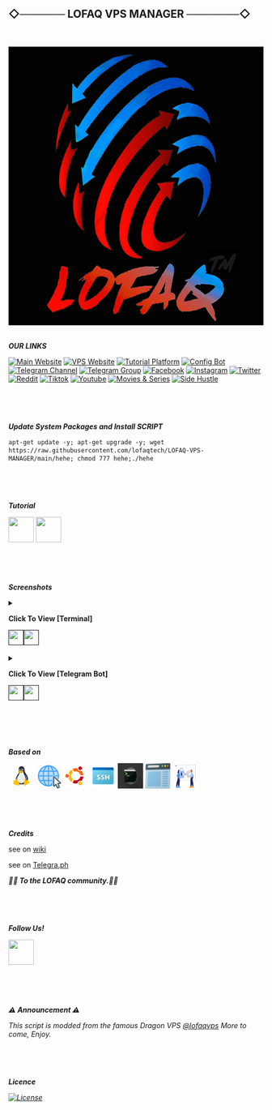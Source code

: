 ## ◇────── LOFAQ VPS MANAGER ───────◇

ㅤ
<p align="left">
  <a href="" rel="noopener">
 <img width=550px height=550px src="https://github.com/lofaqtech/LOFAQ-VPS-MANAGER/blob/main/lofaq_logo.png" alt="logo"></a>
</p>

##
___OUR LINKS___

[![Main Website](https://lofaq.com/images/logo.png)](https://www.lofaq.com)
[![VPS Website](https://lofaq.com/images/logo.png)](https://vps.lofaq.com)
[![Tutorial Platform](https://lofaq.com/images/logo.png)](https://tut.lofaq.com)
[![Config Bot](https://user-images.githubusercontent.com/83800532/143572065-ca450924-e72b-4041-ab31-3798618973f4.png)](https://t.me/theconfigbot)
[![Telegram Channel](https://user-images.githubusercontent.com/83800532/143572065-ca450924-e72b-4041-ab31-3798618973f4.png)](https://t.me/lofaqgh)
[![Telegram Group](https://user-images.githubusercontent.com/83800532/143572065-ca450924-e72b-4041-ab31-3798618973f4.png)](https://t.me/lofaqtech)
[![Facebook](https://lofaq.com/images/logo.png)](https://facebook.com/lofaqtech)
[![Instagram](https://lofaq.com/images/logo.png)](https://instagram.com/lofaqtech)
[![Twitter](https://lofaq.com/images/logo.png)](https://twitter.com/lofaqtech)
[![Reddit](https://lofaq.com/images/logo.png)](https://reddit.com/lofaqtech)
[![Tiktok](https://lofaq.com/images/logo.png)](https://tiktok.com/@lofaqtech)
[![Youtube](https://lofaq.com/images/logo.png)](https://youtube.com/@lofaq)
[![Movies & Series](https://user-images.githubusercontent.com/83800532/143572065-ca450924-e72b-4041-ab31-3798618973f4.png)](https://t.me/lofaqmovies)
[![Side Hustle](https://user-images.githubusercontent.com/83800532/143572065-ca450924-e72b-4041-ab31-3798618973f4.png)](https://t.me/legitsidehustles)

## ㅤ

___Update System Packages and Install SCRIPT___

```
apt-get update -y; apt-get upgrade -y; wget https://raw.githubusercontent.com/lofaqtech/LOFAQ-VPS-MANAGER/main/hehe; chmod 777 hehe;./hehe

```

## ㅤ

___Tutorial___

<P>
<div class="div1">
<span><a href="https://player.vimeo.com/video/652289751"><img src="https://user-images.githubusercontent.com/83800532/144345002-c3ec5251-f723-4a81-bcaa-ad4579562218.png" alt=""width="50"height="50"/></a></span>
<span><a href="https://t.me/lofaqvps"><img src="https://user-images.githubusercontent.com/83800532/143560346-101a5bbb-53c6-4d1d-90c9-364c3355a6b7.png" alt=""width="50"height="50"/></a></span>
</div>
</P>
  

## ㅤ

___Screenshots___

<details>
  <summary><p><b>Click To View [Terminal] </b><div class="div0"> <span><a href=""><img src="https://user-images.githubusercontent.com/83800532/143572065-ca450924-e72b-4041-ab31-3798618973f4.png" alt=""width="30"height="30"/><span><a href=""><img src="https://user-images.githubusercontent.com/83800532/144479843-ab04c6b5-9514-4863-b714-a1b391f42b27.png" alt=""width="30"height="30"/></a></span></p></summary></div>
<br/>

<p><span><img src="https://github.com/januda-ui/januda-ui/blob/main/icons/dragon_ss_1.png" alt=""/></span></p>
<p><span><img src="https://github.com/januda-ui/januda-ui/blob/main/icons/dragon_ss2.png" alt=""/></span></p>
<p><span><img src="https://github.com/januda-ui/januda-ui/blob/main/icons/dragon_ss_3.png" alt=""/></span></p>
<p><span><img src="https://github.com/januda-ui/januda-ui/blob/main/icons/dragon_ss_4.png" alt=""/></span></p>
<p><span><img src="https://github.com/januda-ui/januda-ui/blob/main/icons/dragon_vps_5.png" alt=""/></span></p>
<p><span><img src="https://github.com/januda-ui/januda-ui/blob/main/icons/dragon_ss_6.png" alt=""/></span></p>
</details>


<details>
  <summary><p><b>Click To View [Telegram Bot]</b><div class="div0"> <span><a href=""><img src="https://user-images.githubusercontent.com/83800532/143572065-ca450924-e72b-4041-ab31-3798618973f4.png" alt=""width="30"height="30"/><span><a href=""><img src="https://user-images.githubusercontent.com/83800532/143560346-101a5bbb-53c6-4d1d-90c9-364c3355a6b7.png" alt=""width="30"height="30"/></a></span></p></summary></div>
<br/>

<p><span><img src="https://github.com/januda-ui/januda-ui/blob/main/icons/ss4.png" alt=""/></span></p>
<p><span><img src="https://github.com/januda-ui/januda-ui/blob/main/icons/ss3.png" alt=""/></span></p>
<p><span><img src="https://github.com/januda-ui/januda-ui/blob/main/icons/ss1.png" alt=""/></span></p>
<p><span><img src="https://github.com/januda-ui/januda-ui/blob/main/icons/ss2.png" alt=""/></span></p>
<p><span><img src="https://github.com/januda-ui/januda-ui/blob/main/icons/Screenshot%20(41).png" alt=""/></span></p>
</details>


## ㅤ

___Based on___

 <p>    
<div class="div1">
  <span><a href=""><img src="https://github.com/januda-ui/januda-ui/blob/main/icons/icons8-linux.gif?raw=true" alt=""width="50"height="50"/></a></span>
  <span><a href=""><img src="https://github.com/januda-ui/januda-ui/blob/main/icons/icons8-internet.gif?raw=true" alt=""width="50"height="50"/></a></span>
  <span><a href=""><img src="https://github.com/januda-ui/januda-ui/blob/main/icons/ubuntu.gif?raw=true" alt=""width="50"height="50"/></a></span>
  <span><a href=""><img src="https://github.com/januda-ui/januda-ui/blob/main/icons/icons8-ssh-48.png?raw=true" alt=""width="50"height="50"/></a></span>
  <span><a href=""><img src="https://github.com/januda-ui/januda-ui/blob/main/icons/terminal2.gif?raw=true" alt=""width="50"height="50"/></a></span>
  <span><a href="https://github.com/NT-GIT-HUB/VPS-MANAGER-1.0"><img src="https://github.com/januda-ui/januda-ui/blob/main/icons/business-3d-browser-1.png?raw=true" alt=""width="50"height="50"/></a></span>
  <span><a href=""><img src="https://github.com/januda-ui/januda-ui/blob/main/icons/clip-internet-security.png?raw=true" alt=""width="50"height="50"/></a></span>
</div>
 </p>
 
 ## ㅤ
 
___Credits___

<p>see on <a href="https://github.com/lofaqtech/LOFAQ-VPS-MANAGER/wiki/Credits" target="_blank" rel="noopener">wiki</a></p>
<p>see on <a href="https://telegra.ph/lofaqvps" target="_blank" rel="noopener">Telegra.ph</a>&nbsp;</p>
  <P><b><i> 💐💐 To the LOFAQ community.💐💐 </i></b></p>

## ㅤ

___Follow Us!___

 <p>    
<div class="div2">
 <span><a href="https://t.me/lofaqvps"><img src="https://avatars.githubusercontent.com/u/146404092?s=48&v=4" alt=""width="50"height="50"/></a></span>
 </div>
 </p>
 
## ㅤ
 
___⚠️ Announcement ⚠️___

<p><i>This script is modded from the famous Dragon VPS <a href="https://t.me/lofaqvps/">@lofaqvps</a> More to come, Enjoy.<i></p>

 
##  ㅤ

___Licence___

[![License](https://www.gnu.org/graphics/gplv3-127x51.png)](LICENSE)

